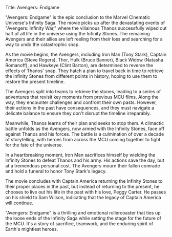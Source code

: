 Title: Avengers: Endgame

"Avengers: Endgame" is the epic conclusion to the Marvel Cinematic Universe's Infinity Saga. The movie picks up after the devastating events of "Avengers: Infinity War," where the villainous Thanos successfully wiped out half of all life in the universe using the Infinity Stones. The remaining Avengers and their allies are left reeling from their loss and searching for a way to undo the catastrophic snap.

As the movie begins, the Avengers, including Iron Man (Tony Stark), Captain America (Steve Rogers), Thor, Hulk (Bruce Banner), Black Widow (Natasha Romanoff), and Hawkeye (Clint Barton), are determined to reverse the effects of Thanos' snap. They hatch a plan to travel back in time to retrieve the Infinity Stones from different points in history, hoping to use them to restore the present timeline.

The Avengers split into teams to retrieve the stones, leading to a series of adventures that revisit key moments from previous MCU films. Along the way, they encounter challenges and confront their own pasts. However, their actions in the past have consequences, and they must navigate a delicate balance to ensure they don't disrupt the timeline irreparably.

Meanwhile, Thanos learns of their plan and seeks to stop them. A climactic battle unfolds as the Avengers, now armed with the Infinity Stones, face off against Thanos and his forces. The battle is a culmination of over a decade of storytelling, with heroes from across the MCU coming together to fight for the fate of the universe.

In a heartbreaking moment, Iron Man sacrifices himself by wielding the Infinity Stones to defeat Thanos and his army. His actions save the day, but at a tremendous personal cost. The Avengers mourn their fallen comrade and hold a funeral to honor Tony Stark's legacy.

The movie concludes with Captain America returning the Infinity Stones to their proper places in the past, but instead of returning to the present, he chooses to live out his life in the past with his love, Peggy Carter. He passes on his shield to Sam Wilson, indicating that the legacy of Captain America will continue.

"Avengers: Endgame" is a thrilling and emotional rollercoaster that ties up the loose ends of the Infinity Saga while setting the stage for the future of the MCU. It's a story of sacrifice, teamwork, and the enduring spirit of Earth's mightiest heroes.